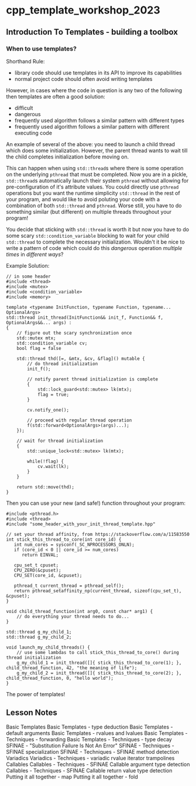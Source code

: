 # cpp_template_workshop_2023

## Introduction To Templates - building a toolbox

### When to use templates?
Shorthand Rule:
- library code should use templates in its API to improve its capabilities
- normal project code should often avoid writing templates

However, in cases where the code in question is any two of the following then templates are often a good solution:
- difficult
- dangerous
- frequently used algorithm follows a similar pattern with different types 
- frequently used algorithm follows a similar pattern with different executing code

An example of several of the above: you need to launch a child thread which does some initialization. However, the parent thread wants to wait till the child completes initialization before moving on. 

This can happen when using `std::thread`s where there is some operation on the underlying `pthread` that must be completed. Now you are in a pickle, `std::thread`s automatically launch their system `pthread` without allowing for pre-configuration of it's attribute values. You could directly use `pthread` operations but you want the runtime simplicity `std::thread` in the rest of your program, and would like to avoid poluting your code with a combination of both `std::thread` and `pthread`. Worse still, you have to do something similar (but different) on multiple threads throughout your program!

You decide that sticking with `std::thread` is worth it but now you have to do some scary `std::condition_variable` blocking to wait for your child `std::thread` to complete the necessary initialization. Wouldn't it be nice to write a pattern of code which could do this *dangerous* operation *multiple times* in *different ways*?

Example Solution:
```
// in some header 
#include <thread>
#include <mutex>
#include <condition_variable>
#include <memory>

template <typename InitFunction, typename Function, typename... OptionalArgs>
std::thread init_thread(InitFunction&& init_f, Function&& f, OptionalArgs&&... args) :
{
    // figure out the scary synchronization once
    std::mutex mtx;
    std::condition_variable cv;
    bool flag = false

    std::thread thd([=, &mtx, &cv, &flag]() mutable {
        // do thread initialization
        init_f();

        // notify parent thread initialization is complete
        {
            std::lock_guard<std::mutex> lk(mtx);
            flag = true;
        }
        
        cv.notify_one();

        // proceed with regular thread operation
        f(std::forward<OptionalArgs>(args)...);
    });

    // wait for thread initialization
    {
        std::unique_lock<std::mutex> lk(mtx);

        while(!flag) {
            cv.wait(lk);
        }
    }

    return std::move(thd);
}
```

Then you can use your new (and safe!) function throughout your program:
```
#include <pthread.h>
#include <thread>
#include "some_header_with_your_init_thread_template.hpp"

// set your thread affinity, from https://stackoverflow.com/a/11583550
int stick_this_thread_to_core(int core_id) {
   int num_cores = sysconf(_SC_NPROCESSORS_ONLN);
   if (core_id < 0 || core_id >= num_cores)
      return EINVAL;

   cpu_set_t cpuset;
   CPU_ZERO(&cpuset);
   CPU_SET(core_id, &cpuset);

   pthread_t current_thread = pthread_self();
   return pthread_setaffinity_np(current_thread, sizeof(cpu_set_t), &cpuset);
}

void child_thread_function(int arg0, const char* arg1) {
    // do everything your thread needs to do...
}

std::thread g_my_child_1;
std::thread g_my_child_2;

void launch_my_child_threads() {
    // use some lambdas to call stick_this_thread_to_core() during thread initialization
    g_my_child_1 = init_thread([]{ stick_this_thread_to_core(1); }, child_thread_function, 42, "the meaning of life");
    g_my_child_2 = init_thread([]{ stick_this_thread_to_core(2); }, child_thread_function, 0, "hello world");
}
```

The power of templates!


## Lesson Notes
Basic Templates
Basic Templates - type deduction
Basic Templates - default arguments
Basic Templates - rvalues and lvalues
Basic Templates - Techniques - forwarding
Basic Templates - Techniques - type decay
SFINAE - "Substitution Failure Is Not An Error"
SFINAE - Techniques - SFINAE specialization
SFINAE - Techniques - SFINAE method detection
Variadics
Variadics - Techniques - variadic rvalue iterator trampolines
Callables
Callables - Techniques - SFINAE Callable argument type detection 
Callables - Techniques - SFINAE Callable return value type detection
Putting it all together - map 
Putting it all together - fold 

